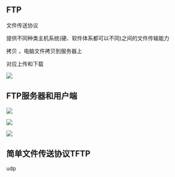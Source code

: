 ## FTP
文件传送协议

提供不同种类主机系统(硬、软件体系都可以不同)之间的文件传输能力

拷贝 ，电脑文件拷贝到服务器上

对应上传和下载

![](https://files.mdnice.com/user/8332/e2ba4da0-8b8a-491e-bb4d-a7a1493893a8.png)



## FTP服务器和用户端

![](https://files.mdnice.com/user/8332/cee7d73a-ff4b-4d8c-a241-0a4f074e84d1.png)


![](https://files.mdnice.com/user/8332/bc6422df-5b3a-424d-841c-59849a587bc8.png)


![](https://files.mdnice.com/user/8332/38fcb60f-09c6-4d67-9a24-4e8361da1540.png)


## 简单文件传送协议TFTP
udp